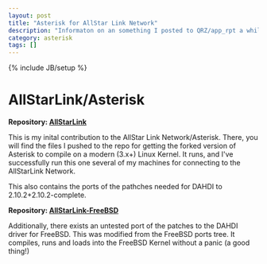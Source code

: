 ```yaml
---
layout: post
title: "Asterisk for AllStar Link Network"
description: "Informaton on an something I posted to QRZ/app_rpt a while ago"
category: asterisk
tags: []
---
```

{% include JB/setup %}

# AllStarLink/Asterisk

**Repository:  [AllStarLink](https://github.com/KG7QIN/AllStarLink)**

This is my inital contribution to the AllStar Link Network/Asterisk.  There, you will find the files I pushed to the repo for getting the forked 
version of Asterisk to compile on a modern (3.x+) Linux Kernel.  It runs, and I've successfully run this one several of my 
machines for connecting to the AllStarLink Network.

This also contains the ports of the pathches needed for DAHDI to 2.10.2+2.10.2-complete.


**Repository:  [AllStarLink-FreeBSD](https://github.com/KG7QIN/AllStarLink-FreeBSD)**

Additionally, there exists an untested port of the patches to the DAHDI driver for FreeBSD.  This was modified from the 
FreeBSD ports tree.  It compiles, runs and loads into the FreeBSD Kernel without a panic (a good thing!)


